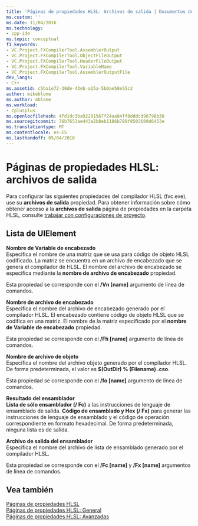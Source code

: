```yaml
---
title: 'Páginas de propiedades HLSL: Archivos de salida | Documentos de Microsoft'
ms.custom: ''
ms.date: 11/04/2016
ms.technology:
- cpp-ide
ms.topic: conceptual
f1_keywords:
- VC.Project.FXCompilerTool.AssemblerOutput
- VC.Project.FXCompilerTool.ObjectFileOutput
- VC.Project.FXCompilerTool.HeaderFileOutput
- VC.Project.FXCompilerTool.VariableName
- VC.Project.FXCompilerTool.AssemblerOutputFile
dev_langs:
- C++
ms.assetid: c5ba1e72-30de-43eb-a15a-5b0ae58e55c2
author: mikeblome
ms.author: mblome
ms.workload:
- cplusplus
ms.openlocfilehash: 4fd1dc3ba92201567f24aa84ff8dddcd96798b38
ms.sourcegitcommit: 76b7653ae443a2b8eb1186b789f8503609d6453e
ms.translationtype: MT
ms.contentlocale: es-ES
ms.lasthandoff: 05/04/2018
---
```

# <a name="hlsl-property-pages-output-files"></a>Páginas de propiedades HLSL: archivos de salida
Para configurar las siguientes propiedades del compilador HLSL (fxc.exe), use su **archivos de salida** propiedad. Para obtener información sobre cómo obtener acceso a la **archivos de salida** página de propiedades en la carpeta HLSL, consulte [trabajar con configuraciones de proyecto](../ide/working-with-project-properties.md).  
  
## <a name="uielement-list"></a>Lista de UIElement  
 **Nombre de Variable de encabezado**  
 Especifica el nombre de una matriz que se usa para código de objeto HLSL codificado. La matriz se encuentra en un archivo de encabezado que se genera el compilador de HLSL. El nombre del archivo de encabezado se especifica mediante la **nombre de archivo de encabezado** propiedad.  
  
 Esta propiedad se corresponde con el **/Vn [name]** argumento de línea de comandos.  
  
 **Nombre de archivo de encabezado**  
 Especifica el nombre del archivo de encabezado generado por el compilador HLSL. El encabezado contiene código de objeto HLSL que se codifica en una matriz. El nombre de la matriz especificado por el **nombre de Variable de encabezado** propiedad.  
  
 Esta propiedad se corresponde con el **/Fh [name]** argumento de línea de comandos.  
  
 **Nombre de archivo de objeto**  
 Especifica el nombre del archivo objeto generado por el compilador HLSL. De forma predeterminada, el valor es **$(OutDir) % (Filename) .cso**.  
  
 Esta propiedad se corresponde con el **/fo [name]** argumento de línea de comandos.  
  
 **Resultado del ensamblador**  
 **Lista de sólo ensamblador (/ Fc)** a las instrucciones de lenguaje de ensamblado de salida. **Código de ensamblado y Hex (/ Fx)** para generar las instrucciones de lenguaje de ensamblado y el código de operación correspondiente en formato hexadecimal. De forma predeterminada, ninguna lista es de salida.  
  
 **Archivo de salida del ensamblador**  
 Especifica el nombre del archivo de lista de ensamblado generado por el compilador HLSL.  
  
 Esta propiedad se corresponde con el **/Fc [name]** y **/Fx [name]** argumentos de línea de comandos.  
  
## <a name="see-also"></a>Vea también  
 [Páginas de propiedades HLSL](../ide/hlsl-property-pages.md)   
 [Páginas de propiedades HLSL: General](../ide/hlsl-property-pages-general.md)   
 [Páginas de propiedades HLSL: Avanzadas](../ide/hlsl-property-pages-advanced.md)